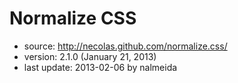 # Normalize CSS

 - source: 			http://necolas.github.com/normalize.css/
 - version: 		2.1.0 (January 21, 2013)
 - last update: 	2013-02-06 by nalmeida
